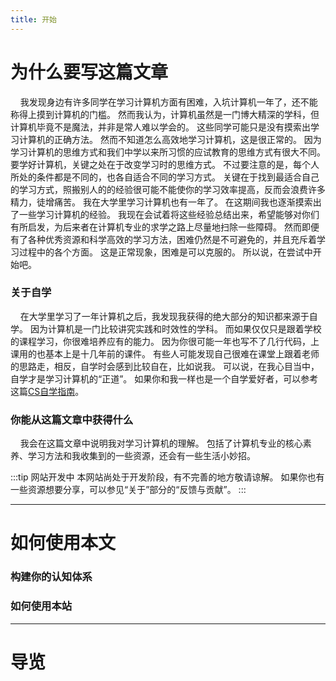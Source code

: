 ```yaml
---
title: 开始
---
```


# 为什么要写这篇文章
&nbsp;&nbsp;&nbsp;&nbsp;我发现身边有许多同学在学习计算机方面有困难，入坑计算机一年了，还不能称得上摸到计算机的门槛。
然而我认为，计算机虽然是一门博大精深的学科，但计算机毕竟不是魔法，并非是常人难以学会的。
这些同学可能只是没有摸索出学习计算机的正确方法。
然而不知道怎么高效地学习计算机，这是很正常的。
因为学习计算机的思维方式和我们中学以来所习惯的应试教育的思维方式有很大不同。
要学好计算机，关键之处在于改变学习时的思维方式。
不过要注意的是，每个人所处的条件都是不同的，也各自适合不同的学习方式。
关键在于找到最适合自己的学习方式，照搬别人的的经验很可能不能使你的学习效率提高，反而会浪费许多精力，徒增痛苦。
我在大学里学习计算机也有一年了。
在这期间我也逐渐摸索出了一些学习计算机的经验。
我现在会试着将这些经验总结出来，希望能够对你们有所启发，为后来者在计算机专业的求学之路上尽量地扫除一些障碍。
然而即便有了各种优秀资源和科学高效的学习方法，困难仍然是不可避免的，并且充斥着学习过程中的各个方面。
这是正常现象，困难是可以克服的。
所以说，在尝试中开始吧。
### 关于自学
&nbsp;&nbsp;&nbsp;&nbsp;在大学里学习了一年计算机之后，我发现我获得的绝大部分的知识都来源于自学。
因为计算机是一门比较讲究实践和时效性的学科。
而如果仅仅只是跟着学校的课程学习，你很难培养应有的能力。
因为你很可能一年也写不了几行代码，上课用的也基本上是十几年前的课件。
有些人可能发现自己很难在课堂上跟着老师的思路走，相反，自学时会感到比较自在，比如说我。
可以说，在我心目当中，自学才是学习计算机的“正道”。
如果你和我一样也是一个自学爱好者，可以参考这篇[CS自学指南](https://csdiy.wiki/)。  
### 你能从这篇文章中获得什么
&nbsp;&nbsp;&nbsp;&nbsp;我会在这篇文章中说明我对学习计算机的理解。
包括了计算机专业的核心素养、学习方法和我收集到的一些资源，还会有一些生活小妙招。  

:::tip 网站开发中
本网站尚处于开发阶段，有不完善的地方敬请谅解。
如果你也有一些资源想要分享，可以参见“关于”部分的“反馈与贡献”。
:::

---

# 如何使用本文
### 构建你的认知体系
### 如何使用本站

---

# 导览